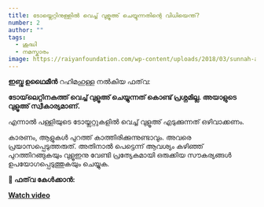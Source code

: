 ```yaml
---
title: ടോയ്ലെറ്റിനുള്ളിൽ വെച്ച് വുളൂഅ് ചെയ്യുന്നതിന്റെ വിധിയെന്ത്?
number: 2
author: ""
tags:
  - ശുദ്ധി
  - നമസ്കാരം
image: https://raiyanfoundation.com/wp-content/uploads/2018/03/sunnah-acts-of-ablution.jpg
---
```

**ഇബ്നു ഉഥൈമീൻ** റഹിമഹുള്ള നൽകിയ ഫത്‌വ:

**ടോയ്‌ലെറ്റിനകത്ത് വെച്ച് വുളൂഅ് ചെയ്യുന്നത് കൊണ്ട് പ്രശ്നമില്ല. അയാളുടെ വുളൂഅ് സ്വീകാര്യമാണ്.**  


എന്നാൽ പള്ളിയുടെ ടോയ്ലറ്റുകളിൽ വെച്ച് വുളൂഅ് എടുക്കുന്നത് ഒഴിവാക്കണം.

കാരണം, ആളുകൾ പുറത്ത് കാത്തിരിക്കുന്നുണ്ടാവും. അവരെ പ്രയാസപ്പെടുത്തരുത്. അതിനാൽ പെട്ടെന്ന് ആവശ്യം കഴിഞ്ഞ് പുറത്തിറങ്ങുകയും വുളൂഇനു വേണ്ടി പ്രത്യേകമായി ഒരുക്കിയ സൗകര്യങ്ങൾ ഉപയോഗപ്പെടുത്തുകയും ചെയ്യുക.

**🎥 ഫത്‌വ കേൾക്കാൻ:**  

**[Watch video](https://youtu.be/x3vJ5a7qHEk)**